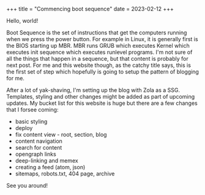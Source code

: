 +++
title = "Commencing boot sequence"
date = 2023-02-12
+++

Hello, world!

Boot Sequence is the set of instructions that get the computers running when we 
press the power button. For example in Linux, it is generally first is the BIOS 
starting up MBR. MBR runs GRUB which executes Kernel which executes init 
sequence which executes runlevel programs. I'm not sure of all the things that 
happen in a sequence, but that content is probably for next post. For me and 
this website though, as the catchy title says, this is the first set of step 
which hopefully is going to setup the pattern of blogging for me.

After a lot of yak-shaving, I'm setting up the blog with Zola as a SSG.
Templates, styling and other changes might be added as part of upcoming 
updates. My bucket list for this website is huge but there are a few changes 
that I forsee coming:
- basic styling
- deploy
- fix content view - root, section, blog
- content navigation
- search for content
- opengraph links
- deep-linking and memex
- creating a feed (atom, json)
- sitemaps, robots.txt, 404 page, archive

See you around!
